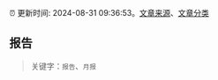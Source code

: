 :alarm_clock: 更新时间: 2024-08-31 09:36:53。[文章来源](/README.md)、[文章分类](/TAGS.md)

## 报告


> 关键字：`报告`、`月报`



